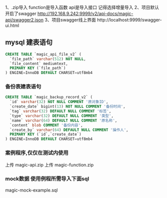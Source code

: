 1、.zip导入 function是导入函数 api是导入接口 记得选择增量导入
2、项目默认开启了swagger http://192.168.9.242:9999/v2/api-docs/magic-api/swagger2.json
3、项目swagger线上界面 http://localhost:9999/swagger-ui.html
## mysql 建表语句
```sql
CREATE TABLE `magic_api_file_v2` (
  `file_path` varchar(512) NOT NULL,
  `file_content` mediumtext,
  PRIMARY KEY (`file_path`)
) ENGINE=InnoDB DEFAULT CHARSET=utf8mb4
```
### 备份表建表语句
```sql
CREATE TABLE `magic_backup_record_v2` (
  `id` varchar(32) NOT NULL COMMENT '原对象ID',
  `create_date` bigint(13) NOT NULL COMMENT '备份时间',
  `tag` varchar(32) DEFAULT NULL COMMENT '标签',
  `type` varchar(32) DEFAULT NULL COMMENT '类型',
  `name` varchar(64) DEFAULT NULL COMMENT '原名称',
  `content` blob COMMENT '备份内容',
  `create_by` varchar(64) DEFAULT NULL COMMENT '操作人',
  PRIMARY KEY (`id`,`create_date`)
) ENGINE=InnoDB DEFAULT CHARSET=utf8mb4
```

### 案例程序,仅仅在测试内使用
上传 magic-api.zip
上传 magic-function.zip

### mock数据 使用例程所需导入下面sql
magic-mock-example.sql



